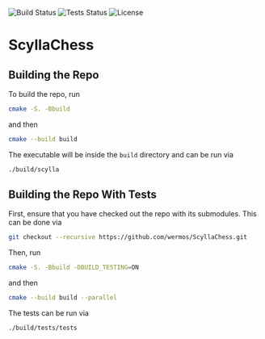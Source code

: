 ![Build Status](https://github.com/wermos/ScyllaChess/actions/workflows/build.yml/badge.svg) ![Tests Status](https://github.com/wermos/ScyllaChess/actions/workflows/runtests.yaml/badge.svg) ![License](https://img.shields.io/github/license/wermos/ScyllaChess) 

# ScyllaChess

## Building the Repo

To build the repo, run

```bash
cmake -S. -Bbuild
```

and then

```bash
cmake --build build
```

The executable will be inside the `build` directory and can be run via

```bash
./build/scylla
```

## Building the Repo With Tests

First, ensure that you have checked out the repo with its submodules. This can be done via
```bash
git checkout --recursive https://github.com/wermos/ScyllaChess.git
```

Then, run
```bash
cmake -S. -Bbuild -DBUILD_TESTING=ON
```

and then

```bash
cmake --build build --parallel
```

The tests can be run via

```bash
./build/tests/tests
```
